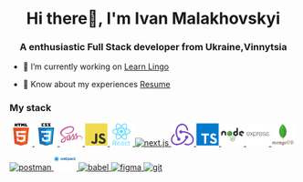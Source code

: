 <h1 align="center">Hi there👋, <b>I'm Ivan Malakhovskyi</b></h1>
<h3 align="center">A enthusiastic <b>Full Stack developer</b> from Ukraine,Vinnytsia</h3>

- 🔭 I’m currently working on [Learn Lingo](https://github.com/Ivan-Malakhovskyi/learn-lingo-pet-project)

- 📄 Know about my experiences [Resume](https://www.canva.com/design/DAF8l4paNow/8ksuK-t_zhMo0k0kj7DpPw/view?utm_content=DAF8l4paNow&utm_campaign=designshare&utm_medium=link&utm_source=editor)

<p align="left">
</p>

<h3 align="left">My stack</h3>
<p align="left"> </a> </a> <a href="https://www.w3.org/html/" target="_blank" rel="noreferrer"> <img src="https://raw.githubusercontent.com/devicons/devicon/master/icons/html5/html5-original-wordmark.svg" alt="html5" width="40" height="40"/> </a> <a href="https://www.w3schools.com/css/" target="_blank" rel="noreferrer"> <img src="https://raw.githubusercontent.com/devicons/devicon/master/icons/css3/css3-original-wordmark.svg" alt="css3" width="40" height="40"/>  <a href="https://sass-lang.com" target="_blank" rel="noreferrer"> <img src="https://raw.githubusercontent.com/devicons/devicon/master/icons/sass/sass-original.svg" alt="sass" width="40" height="40"/> </a>  <a href="https://developer.mozilla.org/en-US/docs/Web/JavaScript" target="_blank" rel="noreferrer"> <img src="https://raw.githubusercontent.com/devicons/devicon/master/icons/javascript/javascript-original.svg" alt="javascript" width="40" height="40"/> </a> <a href="https://reactjs.org/" target="_blank" rel="noreferrer"> <img src="https://raw.githubusercontent.com/devicons/devicon/master/icons/react/react-original-wordmark.svg" alt="react" width="40" height="40"/> </a>       <a href="https://nextjs.org/">
        <img
          src="https://cdn.worldvectorlogo.com/logos/nextjs-13.svg"
          alt="next.js"
          width="40"
          height="40"
        />
      </a>  <a href="https://redux.js.org" target="_blank" rel="noreferrer"> <img src="https://raw.githubusercontent.com/devicons/devicon/master/icons/redux/redux-original.svg" alt="redux" width="40" height="40"/> </a> <a href="https://www.typescriptlang.org/" target="_blank" rel="noreferrer"> <img src="https://raw.githubusercontent.com/devicons/devicon/master/icons/typescript/typescript-original.svg" alt="typescript" width="40" height="40"/> </a>  <a href="https://nodejs.org/en" target="_blank" rel="noreferrer"> <img src="https://raw.githubusercontent.com/devicons/devicon/master/icons/nodejs/nodejs-original-wordmark.svg" alt="node.js" width="40" height="40" alt="node.js" />   </a>       <a href="https://expressjs.com/" target="_blank" rel="noreferrer"> <img src="https://raw.githubusercontent.com/devicons/devicon/master/icons/express/express-original-wordmark.svg"  width="40" height="40" alt="express" />   </a>   <a href="https://www.mongodb.com/" target="_blank" rel="noreferrer"> <img src="https://raw.githubusercontent.com/devicons/devicon/master/icons/mongodb/mongodb-original-wordmark.svg"  width="40" height="40" alt="mongodb" />   </a>  <a href="https://www.postman.com/" target="_blank" rel="noreferrer"> <img src="https://www.vectorlogo.zone/logos/getpostman/getpostman-icon.svg"  width="40" height="40" alt="postman" />   </a>
  
<span>
 <a href="https://webpack.js.org" target="_blank" rel="noreferrer"> <img src="https://raw.githubusercontent.com/devicons/devicon/d00d0969292a6569d45b06d3f350f463a0107b0d/icons/webpack/webpack-original-wordmark.svg" alt="webpack" width="40" height="40"/> </a>  <a href="https://babeljs.io/" target="_blank" rel="noreferrer"> <img src="https://www.vectorlogo.zone/logos/babeljs/babeljs-icon.svg" alt="babel" width="40" height="40"/> </a>  <a href="https://www.figma.com/" target="_blank" rel="noreferrer"> <img src="https://www.vectorlogo.zone/logos/figma/figma-icon.svg" alt="figma" width="40" height="40"/> </a>  <a href="https://git-scm.com/" target="_blank" rel="noreferrer"> <img src="https://www.vectorlogo.zone/logos/git-scm/git-scm-icon.svg" alt="git" width="40" height="40"/>  </a> 

</span>

</p>
